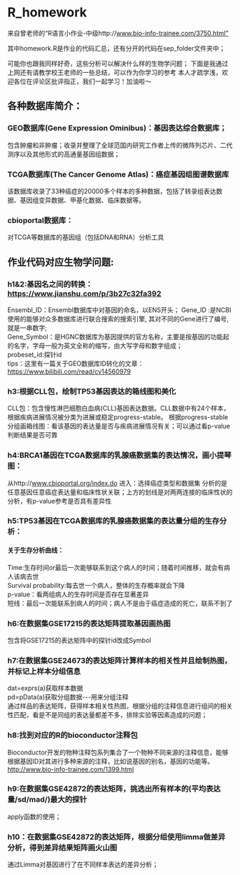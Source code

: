 # R_homework
来自曾老师的“R语言小作业-中级http://www.bio-info-trainee.com/3750.html”

其中homework.R是作业的代码汇总，还有分开的代码在sep_folder文件夹中；

可能你也跟我同样好奇，这些分析可以解决什么样的生物学问题；
下面是我通过上网还有请教学校王老师的一些总结，可以作为你学习的参考
本人才疏学浅，欢迎各位在评论区批评指正，我们一起学习！加油啦～


## 各种数据库简介： 
### GEO数据库(Gene Expression Ominibus)：基因表达综合数据库；  
包含肿瘤和非肿瘤；收录并整理了全球范国内研究工作者上传的微阵列芯片、二代测序以及其他形式的高通量基因组数据；
### TCGA数据库(The Cancer Genome Atlas)：癌症基因组图谱数据库
该数据库收录了33种癌症的20000多个样本的多种数据，包括了转录组表达数据、基因组变异数据、甲基化数据、临床数据等。
### cbioportal数据库：
对TCGA等数据库的基因组（包括DNA和RNA）分析工具


## 作业代码对应生物学问题:
### h1&2:基因名之间的转换：https://www.jianshu.com/p/3b27c32fa392
Ensembl_ID：Ensembl数据库中对基因的命名，以ENS开头； 
Gene_ID :是NCBI使用的能够对众多数据库进行联合搜索的搜索引擎, 其对不同的Gene进行了编号,就是一串数字;  
Gene_Symbol：是HGNC数据库为基因提供的官方名称，主要是按基因的功能起的名字，字母一般为英文全称的缩写，由大写字母和数字组成；  
probeset_id:探针id  
tips：这里有一篇关于GEO数据库ID转化的文章：https://www.bilibili.com/read/cv14560979

### h3:根据CLL包，绘制TP53基因表达的箱线图和美化
CLL包：包含慢性淋巴细胞白血病(CLL)基因表达数据。CLL数据中有24个样本，根据疾病进展情况被分类为进展或稳定progress-stable。 
根据progress-stable分组画箱线图：看该基因的表达量是否与疾病进展情况有关；可以通过看p-value判断结果是否可靠

### h4:BRCA1基因在TCGA数据库的乳腺癌数据集的表达情况，画小提琴图：
从http://www.cbioportal.org/index.do 进入：选择癌症类型和数据集
分析的是任意基因任意癌症表达量和临床性状关联；上方的划线是对两两连接的临床性状的分析，有p-value参考是否具有差异性

### h5:TP53基因在TCGA数据库的乳腺癌数据集的表达量分组的生存分析：
#### 关于生存分析曲线：
Time:生存时间or最后一次能够联系到这个病人的时间；随着时间推移，就会有病人该病去世    
Survival probability:每去世一个病人，整体的生存概率就会下降   
p-value：看两组病人的生存时间是否存在显著差异     
短线：最后一次能联系到病人的时间；病人不是由于癌症造成的死亡，联系不到了  

### h6:在数据集GSE17215的表达矩阵提取基因画热图 
包含将GSE17215的表达矩阵中的探针id改成Symbol   

### h7:在数据集GSE24673的表达矩阵计算样本的相关性并且绘制热图，并标记上样本分组信息
dat=exprs(a)获取样本数据    
pd=pData(a)获取分组数据---用来分组注释     
通过样品的表达矩阵，获得样本相关性热图，根据分组的注释信息进行组间的相关性匹配，看是不是同组的表达量都差不多，排除实验等因素造成的问题；  

### h8:找到对应的R的bioconductor注释包 
Bioconductor开发的物种注释包系列集合了一个物种不同来源的注释信息，能够根据基因ID对其进行多种来源的注释，比如说基因的别名，基因的功能等。  
http://www.bio-info-trainee.com/1399.html

### h9:在数据集GSE42872的表达矩阵，挑选出所有样本的(平均表达量/sd/mad/)最大的探针
apply函数的使用；

### h10：在数据集GSE42872的表达矩阵，根据分组使用limma做差异分析，得到差异结果矩阵画火山图
通过Limma对基因进行了在不同样本表达的差异分析；












